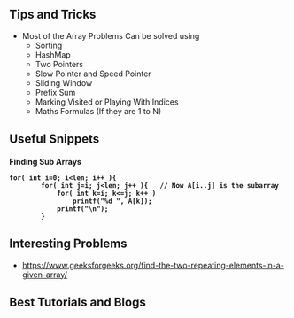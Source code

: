 <h2> Tips and Tricks </h2>

* Most of the Array Problems Can be solved using
    * Sorting
    * HashMap
    * Two Pointers
    * Slow Pointer and Speed Pointer
    * Sliding Window
    * Prefix Sum
    * Marking Visited or Playing With Indices
    * Maths Formulas (If they are 1 to N)

<h2> Useful Snippets </h2>
<h4> Finding Sub Arrays

```
for( int i=0; i<len; i++ ){
        for( int j=i; j<len; j++ ){   // Now A[i..j] is the subarray
            for( int k=i; k<=j; k++ )
                printf("%d ", A[k]);
            printf("\n");
        }
```

<h2> Interesting Problems </h2>

* https://www.geeksforgeeks.org/find-the-two-repeating-elements-in-a-given-array/


<h2> Best Tutorials and Blogs</h2>
